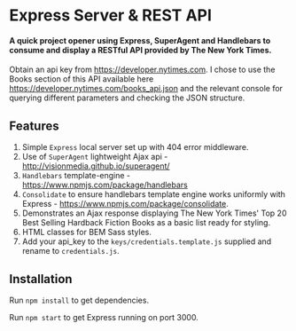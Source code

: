 # Express Server & REST API

#### A quick project opener using Express, SuperAgent and Handlebars to consume and display a RESTful API provided by The New York Times.

Obtain an api key from https://developer.nytimes.com.
I chose to use the Books section of this API available here https://developer.nytimes.com/books_api.json and the relevant console for querying different parameters and checking the JSON structure.

## Features

1. Simple <code>Express</code> local server set up with 404 error middleware.
2. Use of <code>SuperAgent</code> lightweight Ajax api - http://visionmedia.github.io/superagent/
3. <code>Handlebars</code> template-engine - https://www.npmjs.com/package/handlebars
4. <code>Consolidate</code> to ensure handlebars template engine works uniformly with Express - https://www.npmjs.com/package/consolidate.
5. Demonstrates an Ajax response displaying The New York Times' Top 20 Best Selling Hardback Fiction Books as a basic list ready for styling.
6. HTML classes for BEM Sass styles.
7. Add your api_key to the <code>keys/credentials.template.js</code> supplied and rename to <code>credentials.js</code>.

## Installation

Run <code>npm install</code> to get dependencies.

Run <code>npm start</code> to get Express running on port 3000.
